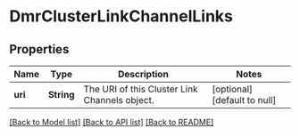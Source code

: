 # DmrClusterLinkChannelLinks

## Properties
Name | Type | Description | Notes
------------ | ------------- | ------------- | -------------
**uri** | **String** | The URI of this Cluster Link Channels object. | [optional] [default to null]

[[Back to Model list]](../README.md#documentation-for-models) [[Back to API list]](../README.md#documentation-for-api-endpoints) [[Back to README]](../README.md)


